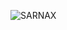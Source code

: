 ![SARNAX](https://user-images.githubusercontent.com/94861415/176544362-99244839-5c06-40e7-8801-4dfaed2fb85b.png)
